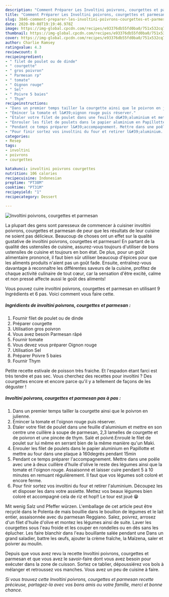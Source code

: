 ```yaml
---
description: "Comment Préparer Les Involtini poivrons, courgettes et parmesan"
title: "Comment Préparer Les Involtini poivrons, courgettes et parmesan"
slug: 3846-comment-preparer-les-involtini-poivrons-courgettes-et-parmesan
date: 2020-09-08T19:19:46.978Z
image: https://img-global.cpcdn.com/recipes/e93376db55fd0ba0/751x532cq70/involtini-poivrons-courgettes-et-parmesan-photo-principale-de-la-recette.jpg
thumbnail: https://img-global.cpcdn.com/recipes/e93376db55fd0ba0/751x532cq70/involtini-poivrons-courgettes-et-parmesan-photo-principale-de-la-recette.jpg
cover: https://img-global.cpcdn.com/recipes/e93376db55fd0ba0/751x532cq70/involtini-poivrons-courgettes-et-parmesan-photo-principale-de-la-recette.jpg
author: Charlie Ramsey
ratingvalue: 4.3
reviewcount: 8
recipeingredient:
- " filet de poulet ou de dinde"
- " courgette"
- " gros poivron"
- " Parmesan rp"
- " tomate"
- " Oignon rouge"
- " Sel"
- " Poivre 5 baies"
- " Thym"
recipeinstructions:
- "Dans un premier temps tailler la courgette ainsi que le poivron en julienne."
- "Émincer la tomate et l&#39;oignon rouge puis réserver."
- "Étaler votre filet de poulet dans une feuille d&#39;aluminium et mettre en son centre une cuillère à soupe de parmesan, 2,3 lamelles de courgette et de poivron et une pincée de thym. Salé et poivré.Enroulé le filet de poulet sur lui même en serrant bien de la même manière qu&#39;un Maki."
- "Enrouler les filet de poulets dans le papier aluminium en Papillotte et mettre au four dans une plaque à 160degrés pendant 15min"
- "Pendant ce temps préparer l&#39;accompagnement. Mettre dans une poêle avec une à deux cuillère d&#39;huile d&#39;olive le reste des légumes ainsi que la tomate et l&#39;oignon rouge. Assaisonné et laisser cuire pendant 5 à 10 minutes en remuant régulièrement. Il faut que vos légumes soit coloré et encore ferme."
- "Pour finir sortez vos involtini du four et retirer l&#39;aluminium. Découpez les et disposer les dans votre assiette. Mettez vos beaux légumes bien coloré et accompagné cela de riz et hop!! Le tour est joué 😁"
categories:
- Resep
tags:
- involtini
- poivrons
- courgettes

katakunci: involtini poivrons courgettes 
nutrition: 106 calories
recipecuisine: Indonesian
preptime: "PT38M"
cooktime: "PT31M"
recipeyield: "1"
recipecategory: Dessert

---
```



![Involtini poivrons, courgettes et parmesan](https://img-global.cpcdn.com/recipes/e93376db55fd0ba0/751x532cq70/involtini-poivrons-courgettes-et-parmesan-photo-principale-de-la-recette.jpg)

La plupart des gens sont paresseux de commencer à cuisiner involtini poivrons, courgettes et parmesan de peur que les résultats de leur cuisine ne soient pas délicieux. Beaucoup de choses ont un effet sur la qualité gustative de involtini poivrons, courgettes et parmesan! En partant de la qualité des ustensiles de cuisine, assurez-vous toujours d'utiliser de bons ustensiles de cuisine et toujours en bon état. De plus, pour un goût alimentaire prononcé, il faut bien sûr utiliser beaucoup d'épices pour que les aliments produits n'aient pas un goût fade. Ensuite, entraînez-vous davantage à reconnaître les différentes saveurs de la cuisine, profitez de chaque activité culinaire de tout cœur, car la sensation d'être excité, calme et non pressé affecte aussi le goût des aliments!

<!--inarticleads1-->

Vous pouvez cuire involtini poivrons, courgettes et parmesan en utilisant 9 Ingrédients et 6 pas. Voici comment vous faire cette.

##### Ingrédients de involtini poivrons, courgettes et parmesan :

1. Fournir  filet de poulet ou de dinde
1. Préparer  courgette
1. Utilisation  gros poivron
1. Vous avez besoin  Parmesan râpé
1. Fournir  tomate
1. Vous devez vous préparer  Oignon rouge
1. Utilisation  Sel
1. Préparer  Poivre 5 baies
1. Fournir  Thym


Petite recette estivale de poisson très fraiche. Et l&#39;espadon étant farci est très tendre et pas sec. Vous cherchez des recettes pour involtini ? Des courgettes encore et encore parce qu&#39;il y a tellement de façons de les déguster ! 

<!--inarticleads2-->

##### Involtini poivrons, courgettes et parmesan pas à pas :

1. Dans un premier temps tailler la courgette ainsi que le poivron en julienne.
1. Émincer la tomate et l&#39;oignon rouge puis réserver.
1. Étaler votre filet de poulet dans une feuille d&#39;aluminium et mettre en son centre une cuillère à soupe de parmesan, 2,3 lamelles de courgette et de poivron et une pincée de thym. Salé et poivré.Enroulé le filet de poulet sur lui même en serrant bien de la même manière qu&#39;un Maki.
1. Enrouler les filet de poulets dans le papier aluminium en Papillotte et mettre au four dans une plaque à 160degrés pendant 15min
1. Pendant ce temps préparer l&#39;accompagnement. Mettre dans une poêle avec une à deux cuillère d&#39;huile d&#39;olive le reste des légumes ainsi que la tomate et l&#39;oignon rouge. Assaisonné et laisser cuire pendant 5 à 10 minutes en remuant régulièrement. Il faut que vos légumes soit coloré et encore ferme.
1. Pour finir sortez vos involtini du four et retirer l&#39;aluminium. Découpez les et disposer les dans votre assiette. Mettez vos beaux légumes bien coloré et accompagné cela de riz et hop!! Le tour est joué 😁


Mit wenig Salz und Pfeffer würzen. L&#39;emballage de cet article peut être recyclé dans le Polenta de mais bouillie dans le bouillon de légumes et le lait entier, assaisonnée avec du parmesan Reggiano. Salez, poivrez, arrosez d&#39;un filet d&#39;huile d&#39;olive et montez les légumes ainsi de suite. Laver les courgettes sous l&#39;eau froide et les couper en rondelles ou en dès sans les éplucher. Les faire blanchir dans l&#39;eau bouillante salée pendant une Dans un grand saladier, battre les œufs, ajouter la crème fraîche, la Maïzena, saler et poivrer au moulin. 

<!--inarticleads1-->

<p>
Depuis que vous avez revu la recette Involtini poivrons, courgettes et parmesan et que vous avez le savoir-faire dont vous avez besoin pour exécuter dans la zone de cuisson. Sortez ce tablier, dépoussiérez vos bols à mélanger et retroussez vos manches. Vous avez un peu de cuisine à faire.
</p>

<p>
<i>Si vous trouvez cette Involtini poivrons, courgettes et parmesan recette précieuse, partagez-la avec vos bons amis ou votre famille, merci et bonne chance.</i>
</p>
